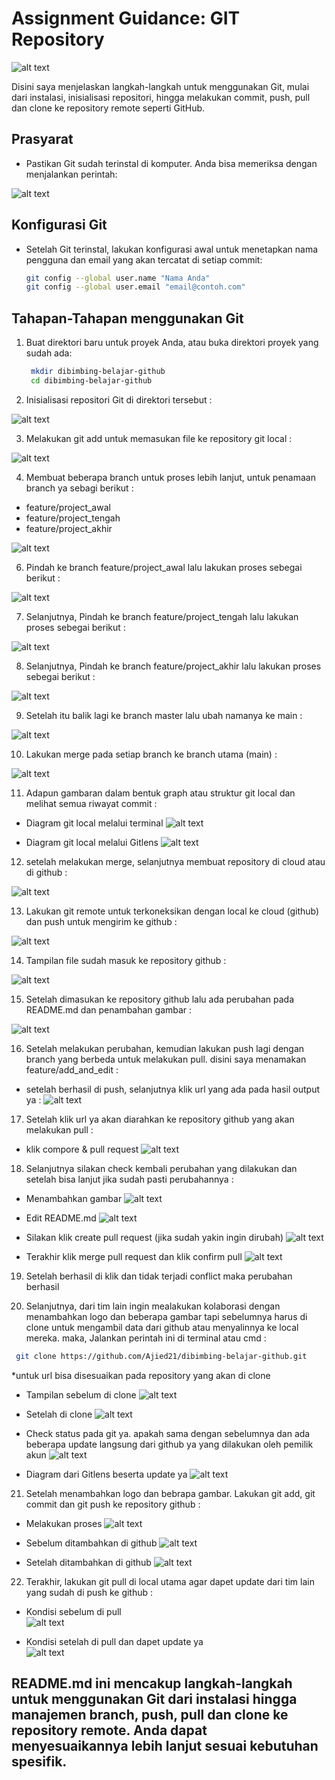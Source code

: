 # Assignment Guidance: GIT Repository

 ![alt text](Logo/Git-Vs-GitHub.png)

Disini saya menjelaskan langkah-langkah untuk menggunakan Git, mulai dari instalasi, inisialisasi repositori, hingga melakukan commit, push, pull dan clone ke repository remote seperti GitHub.

## Prasyarat

- Pastikan Git sudah terinstal di komputer. Anda bisa memeriksa dengan menjalankan perintah:

![alt text](Images/Check_GIT.png)

## Konfigurasi Git

- Setelah Git terinstal, lakukan konfigurasi awal untuk menetapkan nama pengguna dan email yang akan tercatat di setiap commit:
 
  ```bash
  git config --global user.name "Nama Anda"
  git config --global user.email "email@contoh.com"
  ```

## Tahapan-Tahapan menggunakan Git

1. Buat direktori baru untuk proyek Anda, atau buka direktori proyek yang sudah ada:

   ```bash
    mkdir dibimbing-belajar-github
    cd dibimbing-belajar-github
    ```

2. Inisialisasi repositori Git di direktori tersebut :

![alt text](Images/gambar_1.png)

3. Melakukan git add untuk memasukan file ke repository git local :

![alt text](Images/gambar_2.png)

4. Membuat beberapa branch untuk proses lebih lanjut, untuk penamaan branch ya sebagi berikut :

- feature/project_awal
- feature/project_tengah
- feature/project_akhir

![alt text](Images/gambar_3.png)

6.  Pindah ke branch feature/project_awal lalu lakukan proses sebegai berikut :

![alt text](Images/gambar_4.png)

7. Selanjutnya, Pindah ke branch feature/project_tengah lalu lakukan proses sebegai berikut :

![alt text](Images/gambar_5.png)

8. Selanjutnya, Pindah ke branch feature/project_akhir lalu lakukan proses sebegai berikut :

![alt text](Images/gambar_6.png)

9. Setelah itu balik lagi ke branch master lalu ubah namanya ke main :

![alt text](Images/gambar_7.png)

10. Lakukan merge pada setiap branch ke branch utama (main) :

![alt text](Images/gambar_8.png)

11. Adapun gambaran dalam bentuk graph atau struktur git local dan melihat semua riwayat commit :

- Diagram git local melalui terminal
![alt text](Images/gambar_9.png) 

- Diagram git local melalui Gitlens 
![alt text](Images/gambar_9.1.png)

12. setelah melakukan merge, selanjutnya membuat repository di cloud atau di github :

![alt text](Images/gambar_10.png)

13. Lakukan git remote untuk terkoneksikan dengan local ke cloud (github) dan push untuk mengirim ke github :

![alt text](Images/gambar_11.png)

 14. Tampilan file sudah masuk ke repository github :

![alt text](Images/gambar_12.png)

 15. Setelah dimasukan ke repository github lalu ada perubahan pada README.md dan penambahan gambar :

 ![alt text](Images/gambar_13.png)

16. Setelah melakukan perubahan, kemudian lakukan push lagi dengan branch yang berbeda untuk melakukan pull. disini saya menamakan feature/add_and_edit :

- setelah berhasil di push, selanjutnya klik url yang ada pada hasil output ya :
 ![alt text](Images/gambar_14.png)

 17. Setelah klik url ya akan diarahkan ke repository github yang akan melakukan pull :

- klik compore & pull request
 ![alt text](Images/gambar_15.png)

 18. Selanjutnya silakan check kembali perubahan yang dilakukan dan setelah bisa lanjut jika sudah pasti perubahannya :

- Menambahkan gambar
 ![alt text](Images/gambar_17.png)

- Edit README.md
 ![alt text](Images/gambar_18.png)

- Silakan klik create pull request (jika sudah yakin ingin dirubah)
 ![alt text](Images/gambar_16.png)

- Terakhir klik merge pull request dan klik confirm pull
 ![alt text](Images/gambar_19.png)

 19. Setelah berhasil di klik dan tidak terjadi conflict maka perubahan berhasil

 20. Selanjutnya, dari tim lain ingin mealakukan kolaborasi dengan menambahkan logo dan beberapa gambar tapi sebelumnya harus di clone untuk mengambil data dari github atau menyalinnya ke local mereka. maka, Jalankan perintah ini di terminal atau cmd :

   ```bash
    git clone https://github.com/Ajied21/dibimbing-belajar-github.git
   ```
 *untuk url bisa disesuaikan pada repository yang akan di clone

- Tampilan sebelum di clone
 ![alt text](Images/gambar_20.png)

- Setelah di clone
 ![alt text](Images/gambar_20.1.png)

- Check status pada git ya. apakah sama dengan sebelumnya dan ada beberapa update langsung dari github ya yang dilakukan oleh pemilik akun
 ![alt text](Images/gambar_20.2.png)

- Diagram dari Gitlens beserta update ya
 ![alt text](Images/gambar_20.3.png)

21. Setelah menambahkan logo dan bebrapa gambar. Lakukan git add, git commit dan git push ke repository github :

- Melakukan proses
 ![alt text](Images/gambar_21.png)

- Sebelum ditambahkan di github
 ![alt text](Images/gambar_22.png)

- Setelah ditambahkan di github
 ![alt text](Images/gambar_23.png)

22. Terakhir, lakukan git pull di local utama agar dapet update dari tim lain yang sudah di push ke github :

- Kondisi sebelum di pull  
 ![alt text](Images/gambar_24.png)

- Kondisi setelah di pull dan dapet update ya  
 ![alt text](Images/gambar_25.png)

 ## README.md ini mencakup langkah-langkah untuk menggunakan Git dari instalasi hingga manajemen branch, push, pull dan clone ke repository remote. Anda dapat menyesuaikannya lebih lanjut sesuai kebutuhan spesifik.
 
